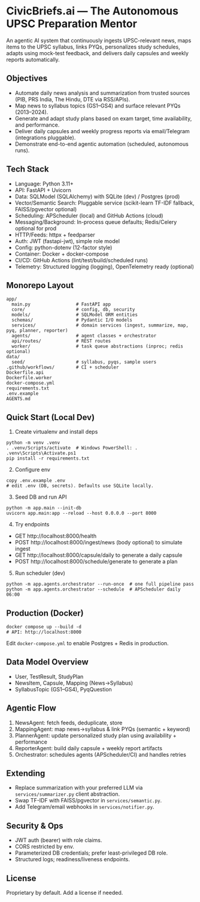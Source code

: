 # CivicBriefs.ai — The Autonomous UPSC Preparation Mentor

An agentic AI system that continuously ingests UPSC-relevant news, maps items to the UPSC syllabus, links PYQs, personalizes study schedules, adapts using mock-test feedback, and delivers daily capsules and weekly reports automatically.

## Objectives
- Automate daily news analysis and summarization from trusted sources (PIB, PRS India, The Hindu, DTE via RSS/APIs).
- Map news to syllabus topics (GS1–GS4) and surface relevant PYQs (2013–2024).
- Generate and adapt study plans based on exam target, time availability, and performance.
- Deliver daily capsules and weekly progress reports via email/Telegram (integrations pluggable).
- Demonstrate end-to-end agentic automation (scheduled, autonomous runs).

## Tech Stack
- Language: Python 3.11+
- API: FastAPI + Uvicorn
- Data: SQLModel (SQLAlchemy) with SQLite (dev) / Postgres (prod)
- Vector/Semantic Search: Pluggable service (scikit-learn TF-IDF fallback, FAISS/pgvector optional)
- Scheduling: APScheduler (local) and GitHub Actions (cloud)
- Messaging/Background: In-process queue defaults; Redis/Celery optional for prod
- HTTP/Feeds: httpx + feedparser
- Auth: JWT (fastapi-jwt), simple role model
- Config: python-dotenv (12-factor style)
- Container: Docker + docker-compose
- CI/CD: GitHub Actions (lint/test/build/scheduled runs)
- Telemetry: Structured logging (logging), OpenTelemetry ready (optional)

## Monorepo Layout
```
app/
  main.py                 # FastAPI app
  core/                   # config, db, security
  models/                 # SQLModel ORM entities
  schemas/                # Pydantic I/O models
  services/               # domain services (ingest, summarize, map, pyq, planner, reporter)
  agents/                 # agent classes + orchestrator
  api/routes/             # REST routes
  worker/                 # task queue abstractions (inproc; redis optional)
data/
  seed/                   # syllabus, pyqs, sample users
.github/workflows/        # CI + scheduler
Dockerfile.api
Dockerfile.worker
docker-compose.yml
requirements.txt
.env.example
AGENTS.md
```

## Quick Start (Local Dev)
1) Create virtualenv and install deps
```
python -m venv .venv
. .venv/Scripts/activate  # Windows PowerShell: . .venv\Scripts\Activate.ps1
pip install -r requirements.txt
```

2) Configure env
```
copy .env.example .env
# edit .env (DB, secrets). Defaults use SQLite locally.
```

3) Seed DB and run API
```
python -m app.main --init-db
uvicorn app.main:app --reload --host 0.0.0.0 --port 8000
```

4) Try endpoints
- GET http://localhost:8000/health
- POST http://localhost:8000/ingest/news (body optional) to simulate ingest
- GET http://localhost:8000/capsule/daily to generate a daily capsule
- POST http://localhost:8000/schedule/generate to generate a plan

5) Run scheduler (dev)
```
python -m app.agents.orchestrator --run-once  # one full pipeline pass
python -m app.agents.orchestrator --schedule  # APScheduler daily 06:00
```

## Production (Docker)
```
docker compose up --build -d
# API: http://localhost:8000
```
Edit `docker-compose.yml` to enable Postgres + Redis in production.

## Data Model Overview
- User, TestResult, StudyPlan
- NewsItem, Capsule, Mapping (News→Syllabus)
- SyllabusTopic (GS1–GS4), PyqQuestion

## Agentic Flow
1) NewsAgent: fetch feeds, deduplicate, store
2) MappingAgent: map news→syllabus & link PYQs (semantic + keyword)
3) PlannerAgent: update personalized study plan using availability + performance
4) ReporterAgent: build daily capsule + weekly report artifacts
5) Orchestrator: schedules agents (APScheduler/CI) and handles retries

## Extending
- Replace summarization with your preferred LLM via `services/summarizer.py` client abstraction.
- Swap TF-IDF with FAISS/pgvector in `services/semantic.py`.
- Add Telegram/email webhooks in `services/notifier.py`.

## Security & Ops
- JWT auth (bearer) with role claims.
- CORS restricted by env.
- Parameterized DB credentials; prefer least-privileged DB role.
- Structured logs; readiness/liveness endpoints.

## License
Proprietary by default. Add a license if needed.

